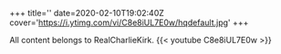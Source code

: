 +++
title=''
date=2020-02-10T19:02:40Z
cover='https://i.ytimg.com/vi/C8e8iUL7E0w/hqdefault.jpg'
+++

All content belongs to RealCharlieKirk.
{{< youtube C8e8iUL7E0w >}}
